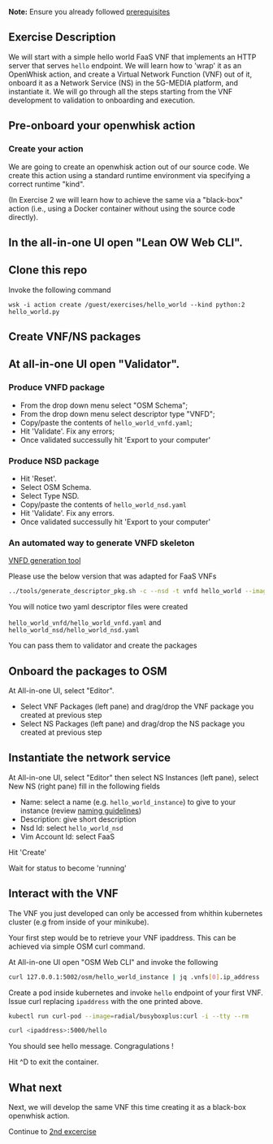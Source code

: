 **Note:** Ensure you already followed [prerequisites](../prerequisites.md)

## Exercise Description

We will start with a simple hello world FaaS VNF that implements an HTTP server that serves `hello` endpoint. We will learn how to 'wrap' it as an OpenWhisk action, and create a Virtual Network Function (VNF) out of it, onboard it as a Network Service (NS) in the 5G-MEDIA platform, and instantiate it. We will go through all the steps starting from the VNF development to validation to onboarding and execution. 

## Pre-onboard your openwhisk action

### Create your action

We are going to create an openwhisk action out of our source code. We create this action using a standard runtime environment via specifying  a correct runtime "kind".

(In Exercise 2 we will learn how to achieve the same via a "black-box" action (i.e., using a Docker container without using the source code directly).


## In the all-in-one UI open "Lean OW Web CLI".

## Clone this repo

Invoke the following command

```
wsk -i action create /guest/exercises/hello_world --kind python:2 hello_world.py
```

## Create VNF/NS packages

## At all-in-one UI open "Validator".


### Produce VNFD package

* From the drop down menu select "OSM Schema";
* From the drop down menu select descriptor type "VNFD";
* Copy/paste the contents of `hello_world_vnfd.yaml`;
* Hit 'Validate'. Fix any errors;
* Once validated successully hit 'Export to your computer'


### Produce NSD package

* Hit 'Reset'.
* Select OSM Schema.
* Select Type NSD.
* Copy/paste the contents of `hello_world_nsd.yaml`
* Hit 'Validate'. Fix any errors.
* Once validated successully hit 'Export to your computer'


### An automated way to generate VNFD skeleton

[VNFD generation tool](https://osm.etsi.org/wikipub/index.php/Creating_your_own_VNF_package)

Please use the below version that was adapted for FaaS VNFs

```bash
../tools/generate_descriptor_pkg.sh -c --nsd -t vnfd hello_world --image /guest/exercises/hello_world
```

You will notice two yaml descriptor files were created

`hello_world_vnfd/hello_world_vnfd.yaml` and `hello_world_nsd/hello_world_nsd.yaml`

You can pass them to validator and create the packages



## Onboard the packages to OSM

At All-in-one UI, select "Editor".

* Select VNF Packages (left pane) and drag/drop the VNF package you created at previous step
* Select NS  Packages (left pane) and drag/drop the NS package you created at previous step



## Instantiate the network service

At All-in-one UI, select "Editor" then select NS Instances (left pane), select New NS (right pane) fill in the following fields

* Name:           select a name (e.g. `hello_world_instance`) to give to your instance (review [naming guidelines](../GUIDELINES.md))
* Description:    give short description
* Nsd Id:         select `hello_world_nsd`
* Vim Account Id: select FaaS

Hit 'Create'

Wait for status to become 'running'



## Interact with the VNF

The VNF you just developed can only be accessed from whithin kubernetes cluster (e.g from inside of your minikube).

Your first step would be to retrieve your VNF ipaddress. This can be achieved via simple OSM curl command.

At All-in-one UI open "OSM Web CLI" and invoke the following

```bash
curl 127.0.0.1:5002/osm/hello_world_instance | jq .vnfs[0].ip_address 
```

Create a pod inside kubernetes and invoke `hello` endpoint of your first VNF. Issue curl replacing `ipaddress` with the one printed above.

```bash
kubectl run curl-pod --image=radial/busyboxplus:curl -i --tty --rm

curl <ipaddress>:5000/hello
```

You should see hello message. Congragulations !

Hit ^D to exit the container.


## What next

Next, we will develop the same VNF this time creating it as a black-box openwhisk action.

Continue to [2nd excercise](../exercise2)

